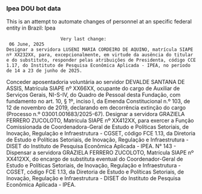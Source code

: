  ### Ipea DOU bot data
 This is an attempt to automate changes of personnel at an specific federal entity in Brazil: Ipea
 
                        Very last change: 
 	 06 June, 2025
	Designar a servidora LUSENI MARIA CORDEIRO DE AQUINO, matrícula SIAPE nº XX232XX, para, excepcionalmente, em virtude da ausência do titular e do substituto, responder pelas atribuições de Presidenta, código CCE 1.17, do Instituto de Pesquisa Econômica Aplicada - IPEA, no período de 14 a 23 de junho de 2025.
Conceder aposentadoria voluntária ao servidor DEVALDE SANTANA DE ASSIS, Matrícula SIAPE nº XX66XX, ocupante do cargo de Auxiliar de Serviços Gerais, NI-S-IV, do Quadro de Pessoal desta Fundação, com fundamento no art. 10, § 1º, inciso I, da Emenda Constitucional n.º 103, de 12 de novembro de 2019, declarando em decorrência extinção do cargo (Processo n.º 03001.001683/2025-67).
Designar a servidora GRAZIELA FERRERO ZUCOLOTO, Matrícula SIAPE nº XX412XX, para exercer a Função Comissionada de Coordenadora-Geral de Estudo e Políticas Setoriais, de Inovação, Regulação e Infraestrutura - CGSET, código FCE 1.13, da Diretoria de Estudo e Políticas Setoriais, de Inovação, Regulação e Infraestrutura - DISET do Instituto de Pesquisa Econômica Aplicada - IPEA.
N° 143 - Dispensar a servidora GRAZIELA FERRERO ZUCOLOTO, Matrícula SIAPE nº XX412XX, do encargo de substituta eventual do Coordenador-Geral de Estudo e Políticas Setoriais, de Inovação, Regulação e Infraestrutura - CGSET, código FCE 1.13, da Diretoria de Estudo e Políticas Setoriais, de Inovação, Regulação e Infraestrutura - DISET do Instituto de Pesquisa Econômica Aplicada - IPEA.
